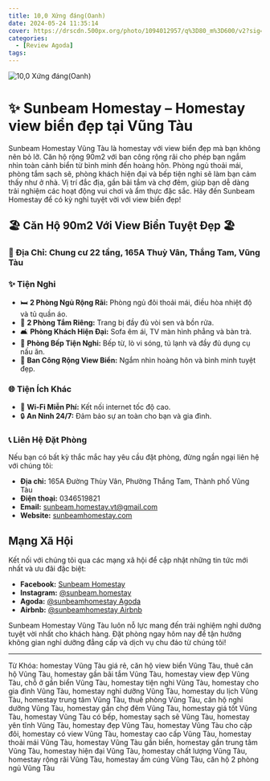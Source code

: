 ```yaml
---
title: 10,0 Xứng đáng(Oanh)
date: 2024-05-24 11:35:14
cover: https://drscdn.500px.org/photo/1094012957/q%3D80_m%3D600/v2?sig=2d7f5a6409154f0cfd6ebe19d25b7fb42e8e04e06df13885ee84fdc3c1c41b67
categories:
  - [Review Agoda]
tags:
---
```


<img src='https://drscdn.500px.org/photo/1094012957/q%3D80_m%3D600/v2?sig=2d7f5a6409154f0cfd6ebe19d25b7fb42e8e04e06df13885ee84fdc3c1c41b67' alt='10,0 Xứng đáng(Oanh)' />

# ✨ Sunbeam Homestay – Homestay view biển đẹp tại Vũng Tàu

Sunbeam Homestay Vũng Tàu là homestay với view biển đẹp mà bạn không nên bỏ lỡ. Căn hộ rộng 90m2 với ban công rộng rãi cho phép bạn ngắm nhìn toàn cảnh biển từ bình minh đến hoàng hôn. Phòng ngủ thoải mái, phòng tắm sạch sẽ, phòng khách hiện đại và bếp tiện nghi sẽ làm bạn cảm thấy như ở nhà. Vị trí đắc địa, gần bãi tắm và chợ đêm, giúp bạn dễ dàng trải nghiệm các hoạt động vui chơi và ẩm thực đặc sắc. Hãy đến Sunbeam Homestay để có kỳ nghỉ tuyệt vời với view biển đẹp!

## 🏖 Căn Hộ 90m2 Với View Biển Tuyệt Đẹp 🏖

### 📌 Địa Chỉ: Chung cư 22 tầng, 165A Thuỳ Vân, Thắng Tam, Vũng Tàu

### ✨ Tiện Nghi

- 🛏 **2 Phòng Ngủ Rộng Rãi:** Phòng ngủ đôi thoải mái, điều hòa nhiệt độ và tủ quần áo.
- 🚿 **2 Phòng Tắm Riêng:** Trang bị đầy đủ vòi sen và bồn rửa.
- 🛋 **Phòng Khách Hiện Đại:** Sofa êm ái, TV màn hình phẳng và bàn trà.
- 🍳 **Phòng Bếp Tiện Nghi:** Bếp từ, lò vi sóng, tủ lạnh và đầy đủ dụng cụ nấu ăn.
- 🌅 **Ban Công Rộng View Biển:** Ngắm nhìn hoàng hôn và bình minh tuyệt đẹp.

### 🌐 Tiện Ích Khác

- 📶 **Wi-Fi Miễn Phí:** Kết nối internet tốc độ cao.
- 🔒 **An Ninh 24/7:** Đảm bảo sự an toàn cho bạn và gia đình.

### 📞 Liên Hệ Đặt Phòng

Nếu bạn có bất kỳ thắc mắc hay yêu cầu đặt phòng, đừng ngần ngại liên hệ với chúng tôi:

- **Địa chỉ:** 165A Đường Thùy Vân, Phường Thắng Tam, Thành phố Vũng Tàu
- **Điện thoại:** 0346519821
- **Email:** sunbeam.homestay.vt@gmail.com
- **Website:** [sunbeamhomestay.com](http://sunbeamhomestay.com)

## Mạng Xã Hội

Kết nối với chúng tôi qua các mạng xã hội để cập nhật những tin tức mới nhất và ưu đãi đặc biệt:

- **Facebook:** [Sunbeam Homestay](http://www.facebook.com/sunbeamhomestay)
- **Instagram:** [@sunbeam.homestay](https://www.instagram.com/sunbeam.homestay)
- **Agoda:** [@sunbeamhomestay Agoda](https://www.agoda.com/vi-vn/seaview-50m-from-beach-2-bedrooms-bluesea/hotel/vung-tau-vn.html?ds=kJ0zn2gFOIAcm%2FzB)
- **Airbnb:** [@sunbeamhomestay Airbnb](https://airbnb.com/h/sunbeam-homestay)

Sunbeam Homestay Vũng Tàu luôn nỗ lực mang đến trải nghiệm nghỉ dưỡng tuyệt vời nhất cho khách hàng. Đặt phòng ngay hôm nay để tận hưởng không gian nghỉ dưỡng đẳng cấp và dịch vụ chu đáo từ chúng tôi!

---

Từ Khóa: homestay Vũng Tàu giá rẻ, căn hộ view biển Vũng Tàu, thuê căn hộ Vũng Tàu, homestay gần bãi tắm Vũng Tàu, homestay view đẹp Vũng Tàu, chỗ ở gần biển Vũng Tàu, homestay tiện nghi Vũng Tàu, homestay cho gia đình Vũng Tàu, homestay nghỉ dưỡng Vũng Tàu, homestay du lịch Vũng Tàu, homestay trung tâm Vũng Tàu, thuê phòng Vũng Tàu, căn hộ nghỉ dưỡng Vũng Tàu, homestay gần chợ đêm Vũng Tàu, homestay giá tốt Vũng Tàu, homestay Vũng Tàu có bếp, homestay sạch sẽ Vũng Tàu, homestay yên tĩnh Vũng Tàu, homestay đẹp Vũng Tàu, homestay Vũng Tàu cho cặp đôi, homestay có view Vũng Tàu, homestay cao cấp Vũng Tàu, homestay thoải mái Vũng Tàu, homestay Vũng Tàu gần biển, homestay gần trung tâm Vũng Tàu, homestay hiện đại Vũng Tàu, homestay chất lượng Vũng Tàu, homestay rộng rãi Vũng Tàu, homestay ấm cúng Vũng Tàu, căn hộ 2 phòng ngủ Vũng Tàu
